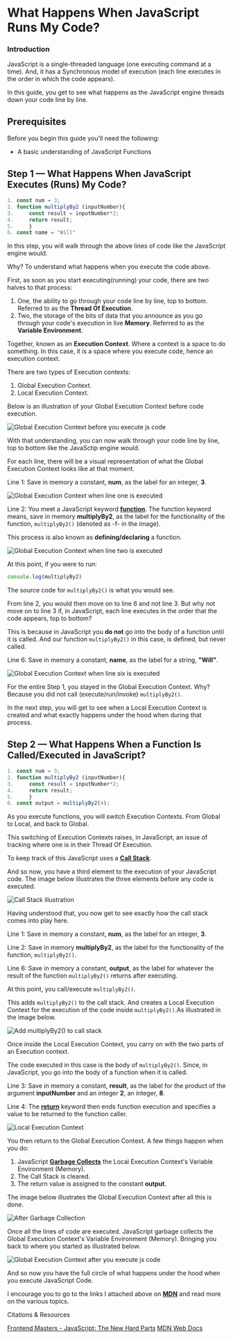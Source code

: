 # What Happens When JavaScript Runs My Code?

### Introduction
JavaScript is a single-threaded language (one executing command at a time). And, it has a Synchronous model of execution (each line executes in the order in which the code appears).

In this guide, you get to see what happens as the JavaScript engine threads down your code line by line.

## Prerequisites

Before you begin this guide you'll need the following:

- A basic understanding of JavaScript Functions

## Step 1 — What Happens When JavaScript Executes (Runs) My Code?

```JavaScript 
1. const num = 3;
2. function multiplyBy2 (inputNumber){
3.     const result = inputNumber*2;
4.     return result;
5.     }
6. const name = "Will"
```

In this step, you will walk through the above lines of code like the JavaScript engine would.

Why?
To understand what happens when you execute the code above.

First, as soon as you start executing(running) your code, there are two halves to that process:

1. One, the ability to go through your code line by line, top to bottom. Referred to as the **Thread Of Execution**.
2. Two, the storage of the bits of data that you announce as you go through your code's execution in live **Memory**. Referred to as the **Variable Environment**.

Together, known as an **Execution Context**. Where a context is a space to do something. In this case, it is a space where you execute code, hence an execution context.

There are two types of Execution contexts:

1. Global Execution Context.
2. Local Execution Context.

Below is an illustration of your Global Execution Context before code execution.

![Global Execution Context before you execute js code](global_execution_context_before_executing_js_code.jpg)

With that understanding, you can now walk through your code line by line, top to bottom like the JavaSctip engine would.

For each line, there will be a visual representation of what the Global Execution Context looks like at that moment.

Line 1: Save in memory a constant, **num**, as the label for an integer, **3**.

![Global Execution Context when line one is executed](step_one_line_one.jpg)

Line 2: You meet a JavaScript keyword [**function**](https://developer.mozilla.org/en-US/docs/Web/JavaScript/Guide/Functions). The function keyword means, save in memory **multiplyBy2**, as the label for the functionality of the function, `multiplyBy2()` (denoted as -f- in the image).

This process is also known as **defining/declaring** a function.

![Global Execution Context when line two is executed](step_one_line_two.jpg)

At this point, if you were to run:
```JavaScript
console.log(multiplyBy2)
```
The source code for `multiplyBy2()` is what you would see.

From line 2, you would then move on to line 6 and not line 3. But why not move on to line 3 if, in JavaScript, each line executes in the order that the code appears, top to bottom?

This is because in JavaScript you **do not** go into the body of a function until it is called. And our function `multiplyBy2()` in this case, is defined, but never called.

Line 6: Save in memory a constant, **name**, as the label for a string, **"Will"**.

![Global Execution Context when line six is executed](step_one_line_six.jpg)

For the entire Step 1, you stayed in the Global Execution Context. Why? Because you did not call (execute/run/invoke) `multiplyBy2()`.

In the next step, you will get to see when a Local Execution Context is created and what exactly happens under the hood when during that process.

## Step 2 — What Happens When a Function Is Called/Executed in JavaScript?

```JavaScript
1. const num = 3;
2. function multiplyBy2 (inputNumber){
3.     const result = inputNumber*2;
4.     return result;
5.     }
6. const output = multiplyBy2(4);
```

As you execute functions, you will switch Execution Contexts. From Global to Local, and back to Global.

This switching of Execution Contexts raises, in JavaScript, an issue of tracking where one is in their Thread Of Execution.

To keep track of this JavaScript uses a [**Call Stack**](https://developer.mozilla.org/en-US/docs/Glossary/Call_stack).

And so now, you have a third element to the execution of your JavaScript code. The image below illustrates the three elements before any code is executed.

![Call Stack illustration](call_stack_intro.jpg)

Having understood that, you now get to see exactly how the call stack comes into play here.

Line 1: Save in memory a constant, **num**, as the label for an integer, **3**.

Line 2: Save in memory **multiplyBy2**, as the label for the functionality of the function, `multiplyBy2()`.

Line 6: Save in memory a constant, **output**, as the label for whatever the result of the function  `multiplyBy2()` returns after executing.

At this point, you call/execute  `multiplyBy2()`.

This adds `multiplyBy2()` to the call stack. And creates a Local Execution Context for the execution of the code inside  `multiplyBy2()`.As illustrated in the image below.

![Add multiplyBy2() to call stack](call_stack_add_multiplyBy2.jpg)

Once inside the Local Execution Context, you carry on with the two parts of an Execution context.

The code executed in this case is the body of `multiplyBy2()`. Since, in JavaScript, you go into the body of a function when it is called.

Line 3: Save in memory a constant, **result**, as the label for the product of the argument **inputNumber** and an integer **2**, an integer, **8**.

Line 4: The [**return**](https://developer.mozilla.org/en-US/docs/Web/JavaScript/Reference/Statements/return) keyword then ends function execution and specifies a value to be returned to the function caller.

![Local Execution Context](local_execution_context.jpg)

You then return to the Global Execution Context. A few things happen when you do:

1. JavaScript [**Garbage Collects**](https://developer.mozilla.org/en-US/docs/Web/JavaScript/Memory_Management) the Local Execution Context's Variable Environment (Memory).
2. The Call Stack is cleared.
3. The return value is assigned to the constant **output**.

The image below illustrates the Global Execution Context after all this is done.

![After Garbage Collection](after_garbage_collection.jpg)

Once all the lines of code are executed. JavaScript garbage collects the Global Execution Context's Variable Environment (Memory). Bringing you back to where you started as illustrated below.


![Global Execution Context after you execute js code](global_execution_context_after_executing_js_code.jpg)

And so now you have the full circle of what happens under the hood when you execute JavaScript Code.

I encourage you to go to the links I attached above on [**MDN**](https://developer.mozilla.org/en-US/) and read more on the various topics.

Citations & Resources

[Frontend Masters - JavaScript: The New Hard Parts](https://frontendmasters.com/courses/javascript-new-hard-parts/)
[MDN Web Docs](https://developer.mozilla.org/en-US/)
